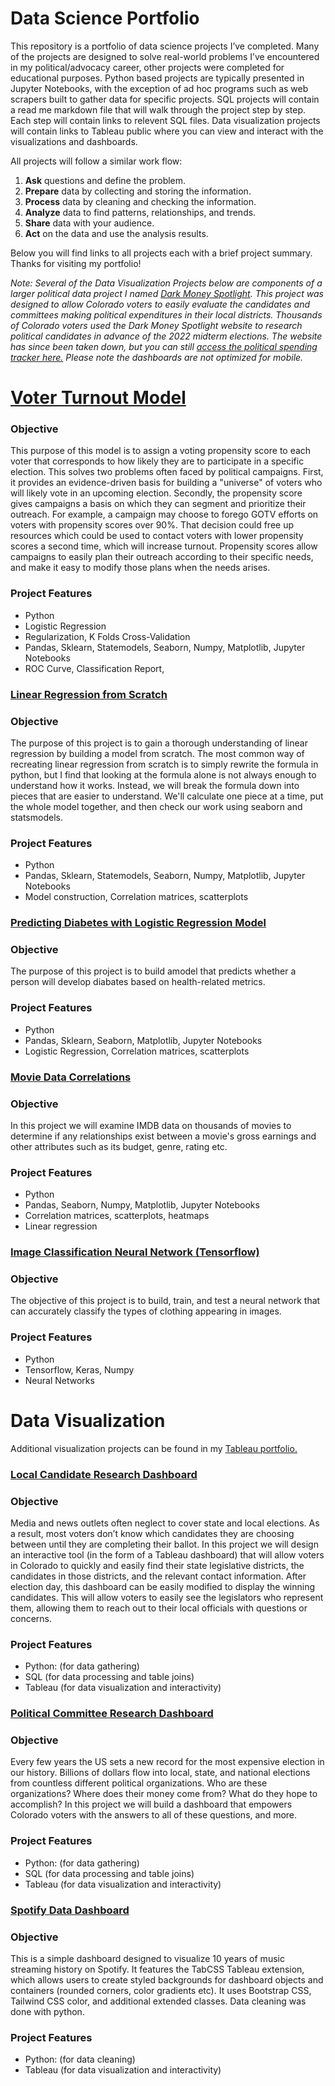 # Data Science Portfolio 


This repository is a portfolio of data science projects I’ve completed. Many of the projects are designed to solve real-world problems I’ve encountered in my political/advocacy career, other projects were completed for educational purposes. Python based projects are typically presented in Jupyter Notebooks, with the exception of ad hoc programs such as web scrapers built to gather data for specific projects. SQL projects will contain a read me markdown file that will walk through the project step by step. Each step will contain links to relevent SQL files. Data visualization projects will contain links to Tableau public where you can view and interact with the visualizations and dashboards.

All projects will follow a similar work flow:

1. **Ask** questions and define the problem.
2. **Prepare** data by collecting and storing the information.
3. **Process** data by cleaning and checking the information.
4. **Analyze** data to find patterns, relationships, and trends.
5. **Share** data with your audience.
6. **Act** on the data and use the analysis results.

Below you will find links to all projects each with a brief project summary. Thanks for visiting my portfolio!

_Note: Several of the Data Visualization Projects below are components of a larger political data project I named [Dark Money Spotlight](https://public.tableau.com/app/profile/jon.biggerstaff/viz/ColoradoPoliticalSpendingTracker2/DistrictDash). This project was designed to allow Colorado voters to easily evaluate the candidates and committees making political expenditures in their local districts. Thousands of Colorado voters used the Dark Money Spotlight website to research political candidates in advance of the 2022 midterm elections. The website has since been taken down, but you can still [access the political spending tracker here.](https://public.tableau.com/app/profile/jon.biggerstaff/viz/ColoradoPoliticalSpendingTracker2/DistrictDash) Please note the dashboards are not optimized for mobile._




# [Voter Turnout Model](https://github.com/jonbig/Data_Science_Portfolio/tree/main/data_analysis_projects/voter_turnout_model)

### **Objective**

This purpose of this model is to assign a voting propensity score to each voter that corresponds to how likely they are to participate in a specific election. This solves two problems often faced by political campaigns. First, it provides an evidence-driven basis for building a "universe" of voters who will likely vote in an upcoming election. Secondly, the propensity score gives campaigns a basis on which they can segment and prioritize their outreach. For example, a campaign may choose to forego GOTV efforts on voters with propensity scores over 90%. That decision could free up resources which could be used to contact voters with lower propensity scores a second time, which will increase turnout. Propensity scores allow campaigns to easily plan their outreach according to their specific needs, and make it easy to modify those plans when the needs arises.

### **Project Features**

- Python
- Logistic Regression
- Regularization, K Folds Cross-Validation
- Pandas, Sklearn, Statemodels, Seaborn, Numpy, Matplotlib, Jupyter Notebooks
- ROC Curve, Classification Report,

### [Linear Regression from Scratch](https://github.com/jonbig/Data_Science_Portfolio/blob/main/data_analysis_projects/linear_regression_from_scratch/%20linear_regression_scratch.ipynb)

### **Objective**

The purpose of this project is to gain a thorough understanding of linear regression by building a model from scratch. The most common way of recreating linear regression from scratch is to simply rewrite the formula in python, but I find that looking at the formula alone is not always enough to understand how it works. Instead, we will break the formula down into pieces that are easier to understand. We'll calculate one piece at a time, put the whole model together, and then check our work using seaborn and statsmodels.

### **Project Features**

- Python
- Pandas, Sklearn, Statemodels, Seaborn, Numpy, Matplotlib, Jupyter Notebooks
- Model construction, Correlation matrices, scatterplots

### [Predicting Diabetes with Logistic Regression Model](https://github.com/jonbig/Data_Science_Portfolio/tree/main/data_analysis_projects/diabetes_logistic_regression)

### **Objective**

The purpose of this project is to build amodel that predicts whether a person will develop diabates based on health-related metrics.

### **Project Features**

- Python
- Pandas, Sklearn, Seaborn, Matplotlib, Jupyter Notebooks
- Logistic Regression, Correlation matrices, scatterplots

### [Movie Data Correlations](https://github.com/jonbig/Data_Science_Portfolio/tree/main/data_analysis_projects/movie_data_correlation_testing)

### **Objective**

In this project we will examine IMDB data on thousands of movies to determine if any relationships exist between a movie's gross earnings and other attributes such as its budget, genre, rating etc.

### **Project Features**

- Python
- Pandas, Seaborn, Numpy, Matplotlib, Jupyter Notebooks
- Correlation matrices, scatterplots, heatmaps
- Linear regression

### [Image Classification Neural Network (Tensorflow)](https://github.com/jonbig/Data_Science_Portfolio/blob/main/data_analysis_projects/image_classification_neural_network/image_classification_neural_network.ipynb)

### **Objective**

The objective of this project is to build, train, and test a neural network that can accurately classify the types of clothing appearing in images.

### **Project Features**
- Python
- Tensorflow, Keras, Numpy
- Neural Networks

# Data Visualization

Additional visualization projects can be found in my [Tableau portfolio.](https://public.tableau.com/app/profile/jon.biggerstaff)

### [Local Candidate Research Dashboard](https://github.com/jonbig/Data_Science_Portfolio/tree/main/data_visualization_projects/local_candidate_dashboard)

### **Objective**

Media and news outlets often neglect to cover state and local elections. As a result, most voters don’t know which candidates they are choosing between until they are completing their ballot. In this project we will design an interactive tool (in the form of a Tableau dashboard) that will allow voters in Colorado to quickly and easily find their state legislative districts, the candidates in those districts, and the relevant contact information. After election day, this dashboard can be easily modified to display the winning candidates. This will allow voters to easily see the legislators who represent them, allowing them to reach out to their local officials with questions or concerns.

### **Project Features**

- Python: (for data gathering)
- SQL (for data processing and table joins)
- Tableau (for data visualization and interactivity)


### [Political Committee Research Dashboard](https://github.com/jonbig/Data_Science_Portfolio/tree/main/data_visualization_projects/political_committee_research_dashboard)

### **Objective**

Every few years the US sets a new record for the most expensive election in our history. Billions of dollars flow into local, state, and national elections from countless different political organizations. Who are these organizations? Where does their money come from? What do they hope to accomplish? In this project we will build a dashboard that empowers Colorado voters with the answers to all of these questions, and  more.


### **Project Features**

- Python: (for data gathering)
- SQL (for data processing and table joins)
- Tableau (for data visualization and interactivity)

### [Spotify Data Dashboard](https://github.com/jonbig/Data_Science_Portfolio/tree/main/data_visualization_projects/spotify_dashboard)

### **Objective**

This is  a simple dashboard designed to visualize 10 years of music streaming history on Spotify. It features the TabCSS Tableau extension, which allows users to create styled backgrounds for dashboard objects and containers (rounded corners, color gradients etc). It uses Bootstrap CSS, Tailwind CSS color, and additional extended classes. Data cleaning was done with python.


### **Project Features**

- Python: (for data cleaning)
- Tableau (for data visualization and interactivity)
